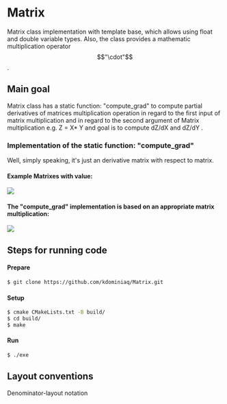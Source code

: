 # Matrix

Matrix class implementation with template base, which allows using float and double variable types. Also, the class provides a mathematic multiplication operator $$"\cdot"$$.
## Main goal
Matrix class has a static function: "compute_grad" to compute partial derivatives of matrices multiplication operation in regard to the first input of matrix multiplication and in regard to the second argument of Matrix multiplication e.g. Z = X* Y and goal is to compute dZ/dX and dZ/dY .

### Implementation of the static function: "compute_grad"
Well, simply speaking, it's just an derivative matrix with respect to matrix.
#### Example Matrixes with value:

![](https://i.ibb.co/F5qttK3/matrix-example.png)


#### The "compute_grad" implementation is based on an appropriate matrix multiplication:

![](https://i.ibb.co/Zzz3qzF/matrix.png)

## Steps for running code
#### Prepare
```bash
$ git clone https://github.com/kdominiaq/Matrix.git
```
#### Setup
```bash
$ cmake CMakeLists.txt -B build/
$ cd build/
$ make
```
#### Run
```bash
$ ./exe
```
## Layout conventions
Denominator-layout notation
